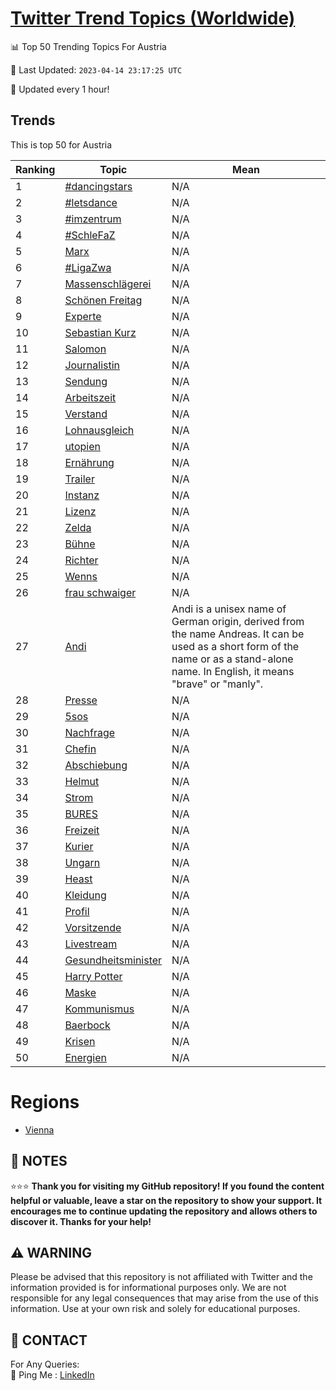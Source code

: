 [Twitter Trend Topics (Worldwide)](https://github.com/ErcinDedeoglu/Twitter-Trend-Topics)
==========


📊 Top 50 Trending Topics For Austria

📆 Last Updated: `2023-04-14 23:17:25 UTC`

🔧 Updated every 1 hour!


## Trends

This is top 50 for Austria

| Ranking | Topic | Mean |
| ------- | ------------ | ------------ |
| 1 | [#dancingstars](http://twitter.com/search?q=%23dancingstars) | N/A |
| 2 | [#letsdance](http://twitter.com/search?q=%23letsdance) | N/A |
| 3 | [#imzentrum](http://twitter.com/search?q=%23imzentrum) | N/A |
| 4 | [#SchleFaZ](http://twitter.com/search?q=%23SchleFaZ) | N/A |
| 5 | [Marx](http://twitter.com/search?q=Marx) | N/A |
| 6 | [#LigaZwa](http://twitter.com/search?q=%23LigaZwa) | N/A |
| 7 | [Massenschlägerei](http://twitter.com/search?q=Massenschl%c3%a4gerei) | N/A |
| 8 | [Schönen Freitag](http://twitter.com/search?q=Sch%c3%b6nen+Freitag) | N/A |
| 9 | [Experte](http://twitter.com/search?q=Experte) | N/A |
| 10 | [Sebastian Kurz](http://twitter.com/search?q=Sebastian+Kurz) | N/A |
| 11 | [Salomon](http://twitter.com/search?q=Salomon) | N/A |
| 12 | [Journalistin](http://twitter.com/search?q=Journalistin) | N/A |
| 13 | [Sendung](http://twitter.com/search?q=Sendung) | N/A |
| 14 | [Arbeitszeit](http://twitter.com/search?q=Arbeitszeit) | N/A |
| 15 | [Verstand](http://twitter.com/search?q=Verstand) | N/A |
| 16 | [Lohnausgleich](http://twitter.com/search?q=Lohnausgleich) | N/A |
| 17 | [utopien](http://twitter.com/search?q=utopien) | N/A |
| 18 | [Ernährung](http://twitter.com/search?q=Ern%c3%a4hrung) | N/A |
| 19 | [Trailer](http://twitter.com/search?q=Trailer) | N/A |
| 20 | [Instanz](http://twitter.com/search?q=Instanz) | N/A |
| 21 | [Lizenz](http://twitter.com/search?q=Lizenz) | N/A |
| 22 | [Zelda](http://twitter.com/search?q=Zelda) | N/A |
| 23 | [Bühne](http://twitter.com/search?q=B%c3%bchne) | N/A |
| 24 | [Richter](http://twitter.com/search?q=Richter) | N/A |
| 25 | [Wenns](http://twitter.com/search?q=Wenns) | N/A |
| 26 | [frau schwaiger](http://twitter.com/search?q=frau+schwaiger) | N/A |
| 27 | [Andi](http://twitter.com/search?q=Andi) | Andi is a unisex name of German origin, derived from the name Andreas. It can be used as a short form of the name or as a stand-alone name. In English, it means "brave" or "manly". |
| 28 | [Presse](http://twitter.com/search?q=Presse) | N/A |
| 29 | [5sos](http://twitter.com/search?q=5sos) | N/A |
| 30 | [Nachfrage](http://twitter.com/search?q=Nachfrage) | N/A |
| 31 | [Chefin](http://twitter.com/search?q=Chefin) | N/A |
| 32 | [Abschiebung](http://twitter.com/search?q=Abschiebung) | N/A |
| 33 | [Helmut](http://twitter.com/search?q=Helmut) | N/A |
| 34 | [Strom](http://twitter.com/search?q=Strom) | N/A |
| 35 | [BURES](http://twitter.com/search?q=BURES) | N/A |
| 36 | [Freizeit](http://twitter.com/search?q=Freizeit) | N/A |
| 37 | [Kurier](http://twitter.com/search?q=Kurier) | N/A |
| 38 | [Ungarn](http://twitter.com/search?q=Ungarn) | N/A |
| 39 | [Heast](http://twitter.com/search?q=Heast) | N/A |
| 40 | [Kleidung](http://twitter.com/search?q=Kleidung) | N/A |
| 41 | [Profil](http://twitter.com/search?q=Profil) | N/A |
| 42 | [Vorsitzende](http://twitter.com/search?q=Vorsitzende) | N/A |
| 43 | [Livestream](http://twitter.com/search?q=Livestream) | N/A |
| 44 | [Gesundheitsminister](http://twitter.com/search?q=Gesundheitsminister) | N/A |
| 45 | [Harry Potter](http://twitter.com/search?q=Harry+Potter) | N/A |
| 46 | [Maske](http://twitter.com/search?q=Maske) | N/A |
| 47 | [Kommunismus](http://twitter.com/search?q=Kommunismus) | N/A |
| 48 | [Baerbock](http://twitter.com/search?q=Baerbock) | N/A |
| 49 | [Krisen](http://twitter.com/search?q=Krisen) | N/A |
| 50 | [Energien](http://twitter.com/search?q=Energien) | N/A |



# Regions

* [Vienna](</Austria/Vienna.md>)



## 📝 NOTES

⭐⭐⭐ **Thank you for visiting my GitHub repository! If you found the content helpful or valuable, leave a star on the repository to show your support. It encourages me to continue updating the repository and allows others to discover it. Thanks for your help!**


## ⚠️ WARNING

Please be advised that this repository is not affiliated with Twitter and the information provided is for informational purposes only. We are not responsible for any legal consequences that may arise from the use of this information. Use at your own risk and solely for educational purposes.


## 📨 CONTACT

 For Any Queries:  
            🏓 Ping Me : [LinkedIn](https://www.linkedin.com/in/ercindedeoglu/)
